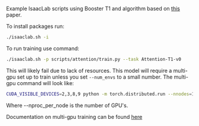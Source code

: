Example IsaacLab scripts using Booster T1 and algorithm based on [this](https://arxiv.org/html/2506.09588) paper.


To install packages run:
```bash
./isaaclab.sh -i
```

To run training use command:
```bash
./isaaclab.sh -p scripts/attention/train.py --task Attention-T1-v0
```

This will likely fail due to lack of resources. This model will require a multi-gpu set up to train unless you set `--num_envs` to a small number. The multi-gpu command will look like:
```bash
CUDA_VISIBLE_DEVICES=2,3,8,9 python -m torch.distributed.run --nnodes=1 --nproc_per_node=4 scripts/student_teacher/train.py --task=Teacher-T1-v0 --headless --distributed --num_envs 1100 --video
```
Where --nproc_per_node is the number of GPU's.

Documentation on multi-gpu training can be found [here](https://isaac-sim.github.io/IsaacLab/main/source/features/multi_gpu.html)